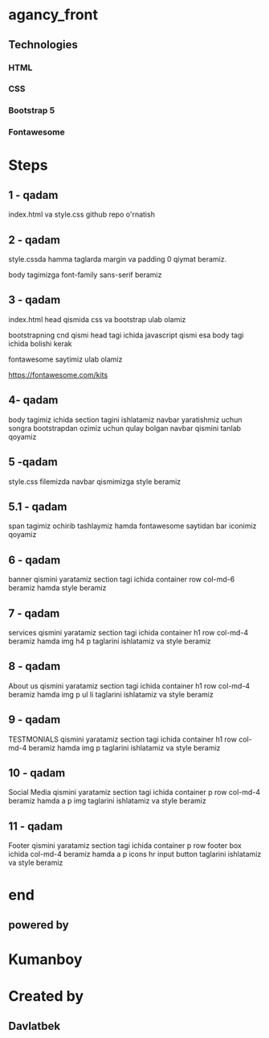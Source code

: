 # agancy_front

## Technologies 

### HTML
### CSS
### Bootstrap 5
### Fontawesome

# Steps

## 1 - qadam

index.html va style.css github repo o'rnatish

## 2 - qadam

style.cssda hamma taglarda margin va padding 0 qiymat beramiz.

body tagimizga font-family sans-serif beramiz

## 3 - qadam

index.html head qismida css va bootstrap ulab olamiz

bootstrapning cnd qismi head tagi ichida javascript qismi esa body tagi ichida bolishi kerak

fontawesome saytimiz ulab olamiz

https://fontawesome.com/kits

## 4- qadam

body tagimiz ichida section tagini ishlatamiz navbar yaratishmiz uchun songra bootstrapdan ozimiz uchun qulay bolgan navbar qismini tanlab qoyamiz

## 5 -qadam

style.css filemizda navbar qismimizga style beramiz

## 5.1 - qadam

span tagimiz ochirib tashlaymiz hamda fontawesome saytidan bar iconimiz qoyamiz

## 6 - qadam

banner qismini yaratamiz section tagi ichida container  row col-md-6 beramiz hamda style beramiz

## 7 - qadam

services qismini yaratamiz section tagi ichida container h1 row col-md-4 beramiz hamda img h4 p taglarini ishlatamiz va style beramiz

## 8 - qadam

About us qismini yaratamiz section tagi ichida container h1 row col-md-4 beramiz hamda img  p ul li taglarini ishlatamiz va style beramiz

## 9 - qadam

TESTMONIALS qismini yaratamiz section tagi ichida container h1 row col-md-4 beramiz hamda img  p  taglarini ishlatamiz va style beramiz

## 10 - qadam

Social Media qismini yaratamiz section tagi ichida container p row col-md-4 beramiz hamda a p img taglarini ishlatamiz va style beramiz
## 11 - qadam

Footer qismini yaratamiz section tagi ichida container p row footer box ichida col-md-4 beramiz hamda a p icons hr input button taglarini ishlatamiz va style beramiz

# end

## powered by

# Kumanboy

# Created by

## Davlatbek